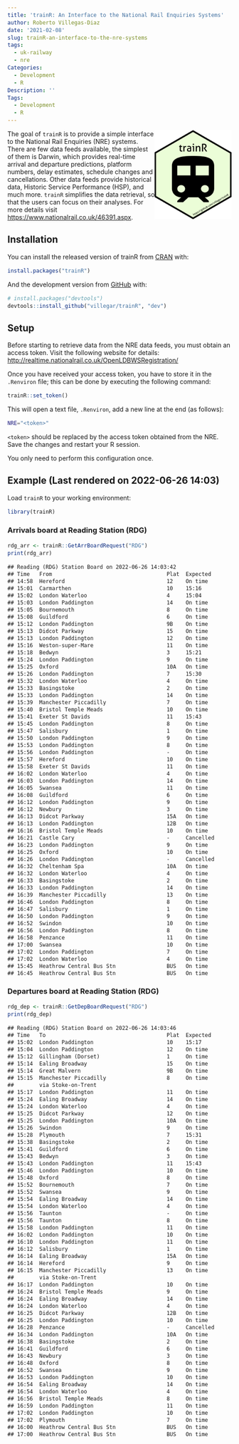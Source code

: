 ```yaml
---
title: 'trainR: An Interface to the National Rail Enquiries Systems'
author: Roberto Villegas-Diaz
date: '2021-02-08'
slug: trainR-an-interface-to-the-nre-systems
tags:
  - uk-railway
  - nre
Categories:
  - Development
  - R
Description: ''
Tags:
  - Development
  - R
---
```


<img src="https://raw.githubusercontent.com/villegar/trainR/main/inst/images/logo.png" alt="logo" align="right" height=200px/>

The goal of `trainR` is to provide a simple interface to the 
National Rail Enquiries (NRE) systems. There are few data feeds 
available, the simplest of them is Darwin, which provides real-time 
arrival and departure predictions, platform numbers, delay estimates, 
schedule changes and cancellations. Other data feeds provide historical 
data, Historic Service Performance (HSP), and much more. `trainR` 
simplifies the data retrieval, so that the users can focus on their 
analyses. For more details visit 
https://www.nationalrail.co.uk/46391.aspx.

## Installation

You can install the released version of trainR from [CRAN](https://CRAN.R-project.org) with:

``` r
install.packages("trainR")
```

And the development version from [GitHub](https://github.com/) with:

``` r
# install.packages("devtools")
devtools::install_github("villegar/trainR", "dev")
```

## Setup
Before starting to retrieve data from the NRE data feeds, you must obtain an access token. 
Visit the following website for details: http://realtime.nationalrail.co.uk/OpenLDBWSRegistration/

Once you have received your access token, you have to store it in the `.Renviron` file; this can be 
done by executing the following command:


```r
trainR::set_token()
```

This will open a text file, `.Renviron`, add a new line at the end (as follows):

```bash
NRE="<token>"
```

`<token>` should be replaced by the access token obtained from the NRE. Save the changes and restart 
your R session.

You only need to perform this configuration once.

## Example (Last rendered on 2022-06-26 14:03)

Load `trainR` to your working environment:

```r
library(trainR)
```

### Arrivals board at Reading Station (RDG)


```r
rdg_arr <- trainR::GetArrBoardRequest("RDG")
print(rdg_arr)
```

```
## Reading (RDG) Station Board on 2022-06-26 14:03:42
## Time   From                                    Plat  Expected
## 14:58  Hereford                                12    On time
## 15:01  Carmarthen                              10    15:16
## 15:02  London Waterloo                         4     15:04
## 15:03  London Paddington                       14    On time
## 15:05  Bournemouth                             8     On time
## 15:08  Guildford                               6     On time
## 15:12  London Paddington                       9B    On time
## 15:13  Didcot Parkway                          15    On time
## 15:13  London Paddington                       12    On time
## 15:16  Weston-super-Mare                       11    On time
## 15:18  Bedwyn                                  3     15:21
## 15:24  London Paddington                       9     On time
## 15:25  Oxford                                  10A   On time
## 15:26  London Paddington                       7     15:30
## 15:32  London Waterloo                         4     On time
## 15:33  Basingstoke                             2     On time
## 15:33  London Paddington                       14    On time
## 15:39  Manchester Piccadilly                   7     On time
## 15:40  Bristol Temple Meads                    10    On time
## 15:41  Exeter St Davids                        11    15:43
## 15:45  London Paddington                       8     On time
## 15:47  Salisbury                               1     On time
## 15:50  London Paddington                       9     On time
## 15:53  London Paddington                       8     On time
## 15:56  London Paddington                       -     On time
## 15:57  Hereford                                10    On time
## 15:58  Exeter St Davids                        11    On time
## 16:02  London Waterloo                         4     On time
## 16:03  London Paddington                       14    On time
## 16:05  Swansea                                 11    On time
## 16:08  Guildford                               6     On time
## 16:12  London Paddington                       9     On time
## 16:12  Newbury                                 3     On time
## 16:13  Didcot Parkway                          15A   On time
## 16:13  London Paddington                       12B   On time
## 16:16  Bristol Temple Meads                    10    On time
## 16:21  Castle Cary                             -     Cancelled
## 16:23  London Paddington                       9     On time
## 16:25  Oxford                                  10    On time
## 16:26  London Paddington                       -     Cancelled
## 16:32  Cheltenham Spa                          10A   On time
## 16:32  London Waterloo                         4     On time
## 16:33  Basingstoke                             2     On time
## 16:33  London Paddington                       14    On time
## 16:39  Manchester Piccadilly                   13    On time
## 16:46  London Paddington                       8     On time
## 16:47  Salisbury                               1     On time
## 16:50  London Paddington                       9     On time
## 16:52  Swindon                                 10    On time
## 16:56  London Paddington                       8     On time
## 16:58  Penzance                                11    On time
## 17:00  Swansea                                 10    On time
## 17:02  London Paddington                       7     On time
## 17:02  London Waterloo                         4     On time
## 15:45  Heathrow Central Bus Stn                BUS   On time
## 16:45  Heathrow Central Bus Stn                BUS   On time
```

### Departures board at Reading Station (RDG)


```r
rdg_dep <- trainR::GetDepBoardRequest("RDG")
print(rdg_dep)
```

```
## Reading (RDG) Station Board on 2022-06-26 14:03:46
## Time   To                                      Plat  Expected
## 15:02  London Paddington                       10    15:17
## 15:04  London Paddington                       12    On time
## 15:12  Gillingham (Dorset)                     1     On time
## 15:14  Ealing Broadway                         15    On time
## 15:14  Great Malvern                           9B    On time
## 15:15  Manchester Piccadilly                   8     On time
##        via Stoke-on-Trent                      
## 15:17  London Paddington                       11    On time
## 15:24  Ealing Broadway                         14    On time
## 15:24  London Waterloo                         4     On time
## 15:25  Didcot Parkway                          12    On time
## 15:25  London Paddington                       10A   On time
## 15:26  Swindon                                 9     On time
## 15:28  Plymouth                                7     15:31
## 15:38  Basingstoke                             2     On time
## 15:41  Guildford                               6     On time
## 15:43  Bedwyn                                  3     On time
## 15:43  London Paddington                       11    15:43
## 15:46  London Paddington                       10    On time
## 15:48  Oxford                                  8     On time
## 15:52  Bournemouth                             7     On time
## 15:52  Swansea                                 9     On time
## 15:54  Ealing Broadway                         14    On time
## 15:54  London Waterloo                         4     On time
## 15:56  Taunton                                 -     On time
## 15:56  Taunton                                 8     On time
## 15:58  London Paddington                       11    On time
## 16:02  London Paddington                       10    On time
## 16:10  London Paddington                       11    On time
## 16:12  Salisbury                               1     On time
## 16:14  Ealing Broadway                         15A   On time
## 16:14  Hereford                                9     On time
## 16:15  Manchester Piccadilly                   13    On time
##        via Stoke-on-Trent                      
## 16:17  London Paddington                       10    On time
## 16:24  Bristol Temple Meads                    9     On time
## 16:24  Ealing Broadway                         14    On time
## 16:24  London Waterloo                         4     On time
## 16:25  Didcot Parkway                          12B   On time
## 16:25  London Paddington                       10    On time
## 16:28  Penzance                                -     Cancelled
## 16:34  London Paddington                       10A   On time
## 16:38  Basingstoke                             2     On time
## 16:41  Guildford                               6     On time
## 16:43  Newbury                                 3     On time
## 16:48  Oxford                                  8     On time
## 16:52  Swansea                                 9     On time
## 16:53  London Paddington                       10    On time
## 16:54  Ealing Broadway                         14    On time
## 16:54  London Waterloo                         4     On time
## 16:56  Bristol Temple Meads                    8     On time
## 16:59  London Paddington                       11    On time
## 17:02  London Paddington                       10    On time
## 17:02  Plymouth                                7     On time
## 16:00  Heathrow Central Bus Stn                BUS   On time
## 17:00  Heathrow Central Bus Stn                BUS   On time
```
